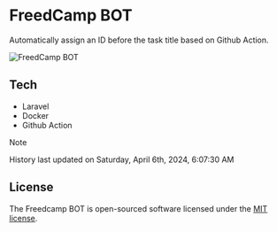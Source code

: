 # FreedCamp BOT

Automatically assign an ID before the task title based on Github Action.

![FreedCamp BOT](https://repository-images.githubusercontent.com/737932867/7d34798b-2680-471c-b089-a78a718d3d6a)

## Tech

- Laravel
- Docker
- Github Action

> [!NOTE]  
> History last updated on Saturday, April 6th, 2024, 6:07:30 AM

## License

The Freedcamp BOT is open-sourced software licensed under the [MIT license](https://opensource.org/licenses/MIT).
